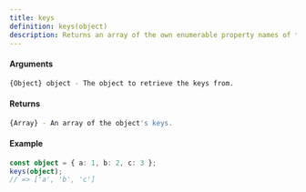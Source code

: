 ```yaml
---
title: keys
definition: keys(object)
description: Returns an array of the own enumerable property names of the given object.
---
```



#### Arguments


```bash
{Object} object - The object to retrieve the keys from.
```


#### Returns


```bash
{Array} - An array of the object's keys.
```


#### Example


```ts
const object = { a: 1, b: 2, c: 3 };
keys(object);
// => ['a', 'b', 'c']
```